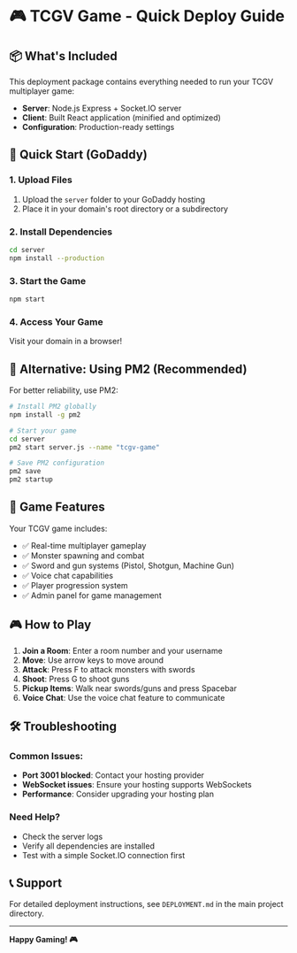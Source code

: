 # 🎮 TCGV Game - Quick Deploy Guide

## 📦 What's Included

This deployment package contains everything needed to run your TCGV multiplayer game:

- **Server**: Node.js Express + Socket.IO server
- **Client**: Built React application (minified and optimized)
- **Configuration**: Production-ready settings

## 🚀 Quick Start (GoDaddy)

### 1. Upload Files
1. Upload the `server` folder to your GoDaddy hosting
2. Place it in your domain's root directory or a subdirectory

### 2. Install Dependencies
```bash
cd server
npm install --production
```

### 3. Start the Game
```bash
npm start
```

### 4. Access Your Game
Visit your domain in a browser!

## 🔧 Alternative: Using PM2 (Recommended)

For better reliability, use PM2:

```bash
# Install PM2 globally
npm install -g pm2

# Start your game
cd server
pm2 start server.js --name "tcgv-game"

# Save PM2 configuration
pm2 save
pm2 startup
```

## 🎯 Game Features

Your TCGV game includes:
- ✅ Real-time multiplayer gameplay
- ✅ Monster spawning and combat
- ✅ Sword and gun systems (Pistol, Shotgun, Machine Gun)
- ✅ Voice chat capabilities
- ✅ Player progression system
- ✅ Admin panel for game management

## 🎮 How to Play

1. **Join a Room**: Enter a room number and your username
2. **Move**: Use arrow keys to move around
3. **Attack**: Press F to attack monsters with swords
4. **Shoot**: Press G to shoot guns
5. **Pickup Items**: Walk near swords/guns and press Spacebar
6. **Voice Chat**: Use the voice chat feature to communicate

## 🛠️ Troubleshooting

### Common Issues:
- **Port 3001 blocked**: Contact your hosting provider
- **WebSocket issues**: Ensure your hosting supports WebSockets
- **Performance**: Consider upgrading your hosting plan

### Need Help?
- Check the server logs
- Verify all dependencies are installed
- Test with a simple Socket.IO connection first

## 📞 Support

For detailed deployment instructions, see `DEPLOYMENT.md` in the main project directory.

---

**Happy Gaming! 🎮** 